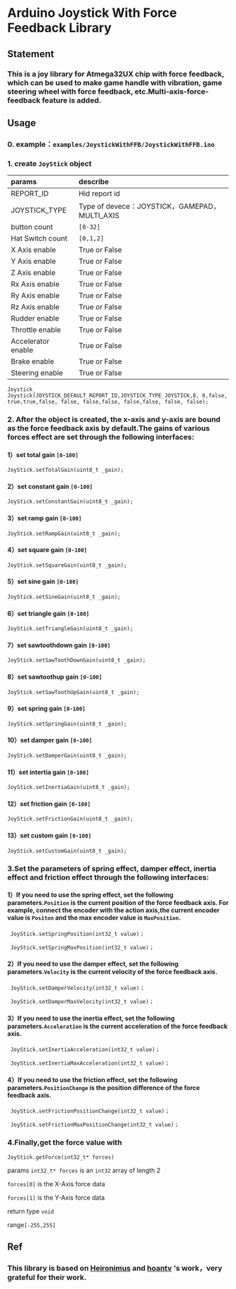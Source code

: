 # Arduino Joystick With Force Feedback Library

## Statement

### This is a joy library for Atmega32UX chip with force feedback, which can be used to make game handle with vibration, game steering wheel with force feedback, etc.Multi-axis-force-feedback feature is added.


## Usage

### 0. example：`examples/JoystickWithFFB/JoystickWithFFB.ino`

### 1. create `JoyStick` object

| params            | describe                                     |
|:------------------|:---------------------------------------------|
| REPORT_ID         | Hid report id                                |
| JOYSTICK_TYPE     | Type of devece：JOYSTICK，GAMEPAD，MULTI_AXIS |
| button count      | `[0-32]`                                     |
| Hat Switch count  | `[0,1,2]`                                    |
| X Axis enable     | True or False                                |
| Y Axis enable     | True or False                                |
| Z Axis enable     | True or False                                |
| Rx Axis enable    | True or False                                |
| Ry Axis enable    | True or False                                |
| Rz Axis enable    | True or False                                |
| Rudder enable     | True or False                                |
| Throttle enable   | True or False                                |
| Accelerator enable| True or False                                |
| Brake enable      | True or False                                |
| Steering enable   | True or False                                |

`Joystick_ Joystick(JOYSTICK_DEFAULT_REPORT_ID,JOYSTICK_TYPE_JOYSTICK,8, 0,false, true,true,false, false, false,false, false,false, false, false);`


### 2. After the object is created, the x-axis and y-axis are bound as the force feedback axis by default.The gains of various forces effect are set through the following interfaces:

#### 1）set total gain `[0-100]`
`JoyStick.setTotalGain(uint8_t _gain);`

#### 2）set constant gain `[0-100]`
`JoyStick.setConstantGain(uint8_t _gain);`

#### 3）set ramp gain `[0-100]`
`JoyStick.setRampGain(uint8_t _gain);`

#### 4）set square gain `[0-100]`
`JoyStick.setSquareGain(uint8_t _gain);`

#### 5）set sine gain `[0-100]`
`JoyStick.setSineGain(uint8_t _gain);`

#### 6）set triangle gain `[0-100]`
`JoyStick.setTriangleGain(uint8_t _gain);`

#### 7）set sawtoothdown gain `[0-100]`
`JoyStick.setSawToothDownGain(uint8_t _gain);`

#### 8）set sawtoothup gain `[0-100]`
`JoyStick.setSawToothUpGain(uint8_t _gain);`

#### 9）set spring gain `[0-100]`
`JoyStick.setSpringGain(uint8_t _gain);`

#### 10）set damper gain `[0-100]`
`JoyStick.setDamperGain(uint8_t _gain);`

#### 11）set intertia gain `[0-100]`
`JoyStick.setInertiaGain(uint8_t _gain);`

#### 12）set friction gain `[0-100]`
`JoyStick.setFrictionGain(uint8_t _gain);`

#### 13）set custom gain `[0-100]`
`JoyStick.setCustomGain(uint8_t _gain);`

### 3.Set the parameters of spring effect, damper effect, inertia effect and friction effect through the following interfaces:

#### 1）If you need to use the spring effect, set the following parameters.`Position` is the current position of the force feedback axis. For example, connect the encoder with the action axis,the current encoder value is `Positon` and the max encoder value is `MaxPosition`.
` JoyStick.setSpringPosition(int32_t value)；`

` JoyStick.setSpringMaxPosition(int32_t value)；`

#### 2）If you need to use the damper effect, set the following parameters.`Velocity` is the current velocity of the force feedback axis.
` JoyStick.setDamperVelocity(int32_t value)；`

` JoyStick.setDamperMaxVelocity(int32_t value)；`

#### 3）If you need to use the inertia effect, set the following parameters.`Acceleration` is the current acceleration of the force feedback axis.
` JoyStick.setInertiaAcceleration(int32_t value)；`

` JoyStick.setInertiaMaxAcceleration(int32_t value)；`

#### 4）If you need to use the friction effect, set the following parameters.`PositionChange` is the position difference of the force feedback axis.
` JoyStick.setFrictionPositionChange(int32_t value)；`

` JoyStick.setFrictionMaxPositionChange(int32_t value)；`

### 4.Finally,get the force value with

`JoyStick.getForce(int32_t* forces)`

params `int32_t* forces` is an `int32` array of length 2

`forces[0]` is the X-Axis force data

`forces[1]` is the Y-Axis force data

return type `void`

range`[-255,255]`

## Ref

### This library is based on [Heironimus](https://github.com/MHeironimus/ArduinoJoystickLibrary) and [hoantv](https://github.com/hoantv/VNWheel) 's work，very grateful for their work.

